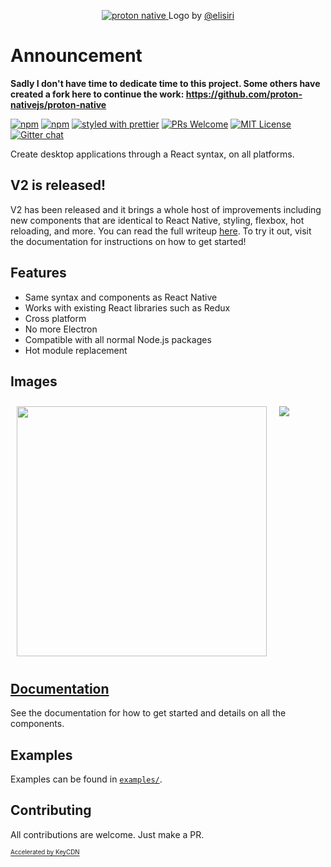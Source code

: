 <p align="center">
  <a href="https://proton-native.js.org">
    <img alt="proton native" src="http://protonnative-af51.kxcdn.com/images/logo_black.svg?">
  </a>
  Logo by <a href="https://twitter.com/elisiri_">@elisiri</a>
</p>

# Announcement
**Sadly I don't have time to dedicate time to this project. Some others have created a fork here to continue the work: https://github.com/proton-nativejs/proton-native**

[![npm](https://img.shields.io/npm/v/proton-native.svg)](https://www.npmjs.com/package/proton-native)
[![npm](https://img.shields.io/npm/dm/proton-native.svg)](https://www.npmjs.com/package/proton-native)
[![styled with prettier](https://img.shields.io/badge/styled_with-prettier-ff69b4.svg)](https://github.com/prettier/prettier)
[![PRs Welcome](https://img.shields.io/badge/PRs-welcome-brightgreen.svg)](http://makeapullrequest.com)
[![MIT License](https://img.shields.io/github/license/kusti8/proton-native.svg)](https://github.com/kusti8/proton-native/blob/master/LICENSE)
[![Gitter chat](https://badges.gitter.im/gitterHQ/gitter.png)](https://gitter.im/Proton-Native)

Create desktop applications through a React syntax, on all platforms.

## V2 is released!

V2 has been released and it brings a whole host of improvements including new
components that are identical to React Native, styling, flexbox, hot reloading,
and more. You can read the full writeup [here](https://proton-native.js.org/#/v2_changes).
To try it out, visit the documentation for instructions on how to get started!

## Features

- Same syntax and components as React Native
- Works with existing React libraries such as Redux
- Cross platform
- No more Electron
- Compatible with all normal Node.js packages
- Hot module replacement

## Images

<span style="display: flex;">
<img src="docs/calculator.png" height="400" style="margin: 10;">
<img src="docs/catapi_v2.png" style="margin: 10;">
</span>

## [Documentation](https://proton-native.js.org)

See the documentation for how to get started and details on all the components.

## Examples

Examples can be found in [`examples/`](https://github.com/kusti8/proton-native/tree/master/examples).

## Contributing

All contributions are welcome. Just make a PR.

<a href="https://www.keycdn.com/"><sub><sup>Accelerated by KeyCDN</sup></sub></a>
